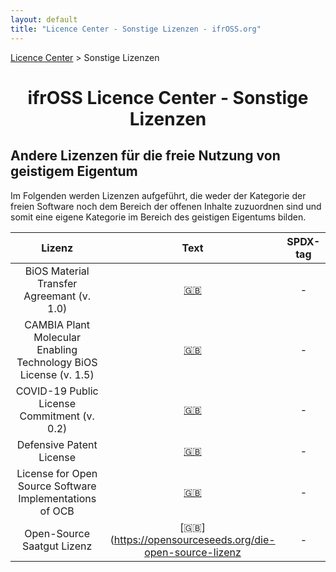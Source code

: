 ```yaml
---
layout: default
title: "Licence Center - Sonstige Lizenzen - ifrOSS.org"
---
```


<!---

Neue Lizenzen können mit der folgenden Template eingefügt werden:

| Lizenzname | [🇬🇧](link) | SPDX-Tag |

Emojis für die Links können von https://emojipedia.org kopiert werden

--->

<p><a href="/ifrOSS/Pages/licence_center/de">Licence Center</a> > Sonstige Lizenzen<br></p>

<h1 style="text-align: center;">ifrOSS Licence Center - Sonstige Lizenzen</h1>

## Andere Lizenzen für die freie Nutzung von geistigem Eigentum

Im Folgenden werden Lizenzen aufgeführt, die weder der Kategorie der freien Software noch dem Bereich der offenen Inhalte zuzuordnen sind und somit eine eigene Kategorie im Bereich des geistigen Eigentums bilden.

| Lizenz | Text | SPDX-tag |
|:---:|:---:|:---:|
| BiOS Material Transfer Agreemant (v. 1.0) | [🇬🇧](http://www.bios.net/daisy/bios/licenses/2998/3004.html) | - |
| CAMBIA Plant Molecular Enabling Technology BiOS License (v. 1.5) | [🇬🇧](http://www.bios.net/daisy/bios/3530/version/default/part/AttachmentData/data/BiOS%20License%20and%20Tech%20Support%20Agreement%20version%201.5.pdf) | - |
| COVID-19 Public License Commitment (v. 0.2) | [🇬🇧](https://coronaopensource.org/licenses/ip-owner.html) | - |
| Defensive Patent License | [🇬🇧](https://defensivepatentlicense.org/license) | - |
| License for Open Source Software Implementations of OCB | [🇬🇧](https://www.cs.ucdavis.edu/~rogaway/ocb/license1.pdf) | - |
| Open-Source Saatgut Lizenz | [🇬🇧](https://opensourceseeds.org/die-open-source-lizenz | - |
